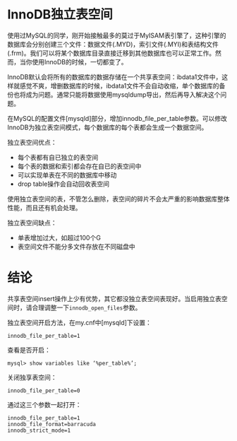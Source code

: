 # InnoDB独立表空间 #

使用过MySQL的同学，刚开始接触最多的莫过于MyISAM表引擎了，这种引擎的数据库会分别创建三个文件：数据文件(.MYD)，索引文件(.MYI)和表结构文件(.frm)。我们可以将某个数据库目录直接迁移到其他数据库也可以正常工作。然而，当你使用InnoDB的时候，一切都变了。

InnoDB默认会将所有的数据库的数据存储在一个共享表空间：ibdata1文件中，这样就感觉不爽，增删数据库的时候，ibdata1文件不会自动收缩，单个数据库的备份也将成为问题。通常只能将数据使用mysqldump导出，然后再导入解决这个问题。

在MySQL的配置文件[mysqld]部分，增加innodb_file_per_table参数。可以修改InnoDB为独立表空间模式，每个数据库的每个表都会生成一个数据空间。

独立表空间优点：

- 每个表都有自已独立的表空间  
- 每个表的数据和索引都会存在自已的表空间中  
- 可以实现单表在不同的数据库中移动  
- drop table操作会自动回收表空间  


使用独立表空间的表，不管怎么删除，表空间的碎片不会太严重的影响数据库整体性能，而且还有机会处理。

独立表空间缺点：

- 单表增加过大，如超过100个G
- 表空间文件不能分多文件存放在不同磁盘中

# 结论 #

共享表空间insert操作上少有优势，其它都没独立表空间表现好。当启用独立表空间时，请合理调整一下`innodb_open_files`参数。

独立表空间开启方法，在my.cnf中[mysqld]下设置：
```
innodb_file_per_table=1
```

查看是否开启：
```
mysql> show variables like ‘%per_table%’;
```

关闭独享表空间：

```
innodb_file_per_table=0
```

通过这三个参数一起打开：

```
innodb_file_per_table=1
innodb_file_format=barracuda
innodb_strict_mode=1
```